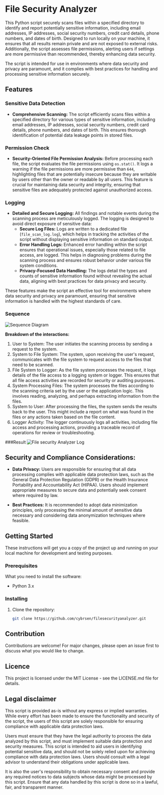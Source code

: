 # File Security Analyzer

This Python script securely scans files within a specified directory to identify and report potentially sensitive information, including email addresses, IP addresses, social security numbers, credit card details, phone numbers, and dates of birth. Designed to run locally on your machine, it ensures that all results remain private and are not exposed to external risks. Additionally, the script assesses file permissions, alerting users if settings are more permissive than recommended, thereby enhancing data security.

The script is intended for use in environments where data security and privacy are paramount, and it complies with best practices for handling and processing sensitive information securely.

## Features

### Sensitive Data Detection
- **Comprehensive Scanning:** The script efficiently scans files within a specified directory for various types of sensitive information, including email addresses, IP addresses, social security numbers, credit card details, phone numbers, and dates of birth. This ensures thorough identification of potential data leakage points in stored files.

### Permission Check
- **Security-Oriented File Permission Analysis:** Before processing each file, the script evaluates the file permissions using `os.stat()`. It logs a warning if the file permissions are more permissive than `644`, highlighting files that are potentially insecure because they are writable by users other than the owner or readable by all users. This feature is crucial for maintaining data security and integrity, ensuring that sensitive files are adequately protected against unauthorized access.

### Logging
- **Detailed and Secure Logging:** All findings and notable events during the scanning process are meticulously logged. The logging is designed to avoid direct exposure of sensitive data:
  - **Secure Log Files:** Logs are written to a dedicated file (`file_scan_log.log`), which helps in tracking the activities of the script without displaying sensitive information on standard output.
  - **Error Handling Logs:** Enhanced error handling within the script ensures that operational issues, especially those related to file access, are logged. This helps in diagnosing problems during the scanning process and ensures robust behavior under various file system conditions.
  - **Privacy-Focused Data Handling:** The logs detail the types and counts of sensitive information found without revealing the actual data, aligning with best practices for data privacy and security.

These features make the script an effective tool for environments where data security and privacy are paramount, ensuring that sensitive information is handled with the highest standards of care.

### Sequence
![Sequence Diagram](https://i.ibb.co/yPmfM5R/sequence.png)

**Breakdown of the interactions:**
1. User to System: The user initiates the scanning process by sending a request to the system.
2. System to File System: The system, upon receiving the user's request, communicates with the file system to request access to the files that need to be scanned.
3. File System to Logger: As the file system processes the request, it logs details of the file access to a logging system or logger. This ensures that all file access activities are recorded for security or auditing purposes.
4. System Processing Files: The system processes the files according to the scanning criteria set by the user or the application logic. This involves reading, analyzing, and perhaps extracting information from the files.
5. System to User: After processing the files, the system sends the results back to the user. This might include a report on what was found in the files or any actions taken based on the file content.
6. Logger Activity: The logger continuously logs all activities, including file access and processing actions, providing a traceable record of operations for review or troubleshooting.

###Result
![File security Analyzer Log](https://i.ibb.co/xzKXX7n/filesecurity.png)

## Security and Compliance Considerations:

- **Data Privacy:** Users are responsible for ensuring that all data processing complies with applicable data protection laws, such as the General Data Protection Regulation (GDPR) or the Health Insurance Portability and Accountability Act (HIPAA). Users should implement appropriate measures to secure data and potentially seek consent where required by law.

- **Best Practices:** It is recommended to adopt data minimization principles, only processing the minimal amount of sensitive data necessary and considering data anonymization techniques where feasible.


## Getting Started

These instructions will get you a copy of the project up and running on your local machine for development and testing purposes.

### Prerequisites

What you need to install the software:

- Python 3.x

### Installing

1. Clone the repository:
   ```bash
   git clone https://github.com/cybrsen/filesecurityanalyzer.git


## Contribution
Contributions are welcome! For major changes, please open an issue first to discuss what you would like to change.

## Licence
This project is licensed under the MIT License - see the LICENSE.md file for details.


## Legal disclaimer

This script is provided as-is without any express or implied warranties. While every effort has been made to ensure the functionality and security of the script, the users of this script are solely responsible for ensuring compliance with applicable data protection laws.

Users must ensure that they have the legal authority to process the data analyzed by this script, and must implement suitable data protection and security measures. This script is intended to aid users in identifying potential sensitive data, and should not be solely relied upon for achieving compliance with data protection laws. Users should consult with a legal advisor to understand their obligations under applicable laws.

It is also the user's responsibility to obtain necessary consent and provide any required notices to data subjects whose data might be processed by this script. Ensure that any data handled by this script is done so in a lawful, fair, and transparent manner.


